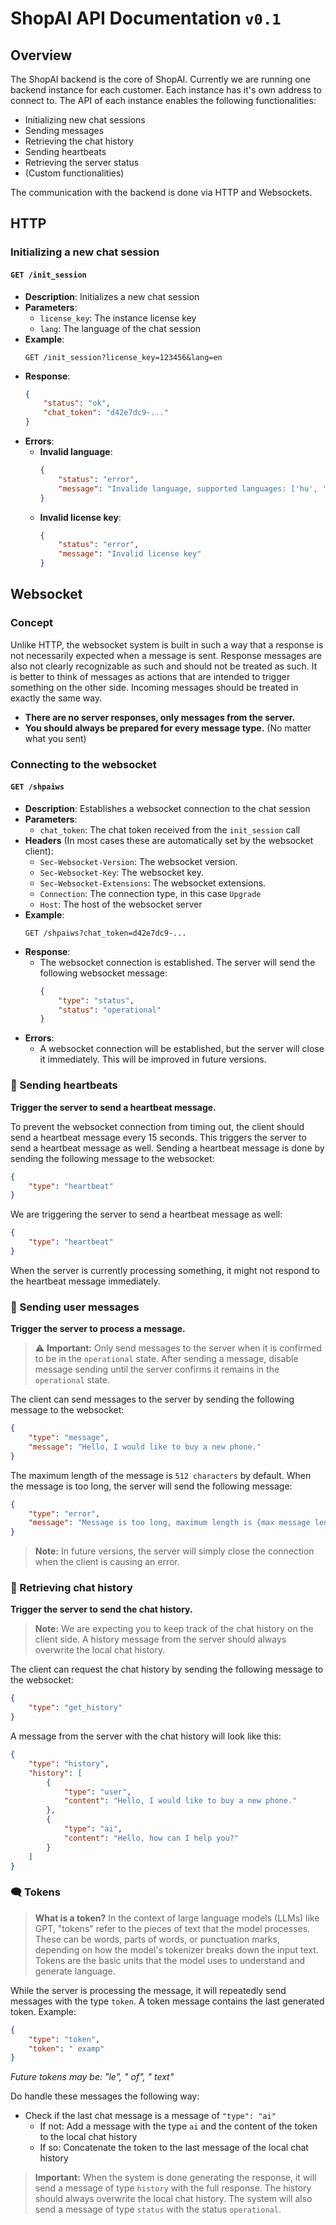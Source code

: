 # ShopAI API Documentation `v0.1`

## Overview

The ShopAI backend is the core of ShopAI. Currently we are running one backend instance for each customer. Each instance has it's own address to connect to. The API of each instance enables the following functionalities:
- Initializing new chat sessions
- Sending messages
- Retrieving the chat history
- Sending heartbeats
- Retrieving the server status
- (Custom functionalities)

The communication with the backend is done via HTTP and Websockets.



## HTTP

### Initializing a new chat session

#### `GET /init_session`

- **Description**: Initializes a new chat session
- **Parameters**:
  - `license_key`: The instance license key
  - `lang`: The language of the chat session
- **Example**:
    ```
    GET /init_session?license_key=123456&lang=en
    ```
- **Response**:
    ```json
    {
        "status": "ok",
        "chat_token": "d42e7dc9-..."
    }
    ```
- **Errors**:
    - **Invalid language**:
        ```json
        {
            "status": "error",
            "message": "Invalide language, supported languages: ['hu', 'en']"
        }
        ```
    - **Invalid license key**:
        ```json
        {
            "status": "error",
            "message": "Invalid license key"
        }
        ```

## Websocket

### Concept
Unlike HTTP, the websocket system is built in such a way that a response is not necessarily expected when a message is sent. Response messages are also not clearly recognizable as such and should not be treated as such.
It is better to think of messages as actions that are intended to trigger something on the other side. Incoming messages should be treated in exactly the same way. 
- **There are no server responses, only messages from the server.**
- **You should always be prepared for every message type.** (No matter what you sent)

### Connecting to the websocket

#### `GET /shpaiws`
- **Description**: Establishes a websocket connection to the chat session
- **Parameters**:
  - `chat_token`: The chat token received from the `init_session` call
- **Headers** (In most cases these are automatically set by the websocket client):
  - `Sec-Websocket-Version`: The websocket version.
  - `Sec-Websocket-Key`: The websocket key.
  - `Sec-Websocket-Extensions`: The websocket extensions.
  - `Connection`: The connection type, in this case `Upgrade`
  - `Host`: The host of the websocket server
- **Example**:
    ```
    GET /shpaiws?chat_token=d42e7dc9-...
    ```
- **Response**:
    - The websocket connection is established. The server will send the following websocket message:
        ```json
        {
            "type": "status", 
            "status": "operational"
        }
        ```
- **Errors**:
    - A websocket connection will be established, but the server will close it immediately. This will be improved in future versions.

### 💬 Sending heartbeats
**Trigger the server to send a heartbeat message.**

To prevent the websocket connection from timing out, the client should send a heartbeat message every 15 seconds. This triggers the server to send a heartbeat message as well.
Sending a heartbeat message is done by sending the following message to the websocket:
```json
{
    "type": "heartbeat"
}
```
We are triggering the server to send a heartbeat message as well:
```json
{
    "type": "heartbeat"
}
```
When the server is currently processing something, it might not respond to the heartbeat message immediately.

### 💬 Sending user messages
**Trigger the server to process a message.**

> ⚠️ **Important:** Only send messages to the server when it is confirmed to be in the `operational` state. After sending a message, disable message sending until the server confirms it remains in the `operational` state.

The client can send messages to the server by sending the following message to the websocket:
```json
{
    "type": "message",
    "message": "Hello, I would like to buy a new phone."
}
```
The maximum length of the message is `512 characters` by default.
When the message is too long, the server will send the following message:
```json
{
    "type": "error",
    "message": "Message is too long, maximum length is {max message length} characters"
}
```
> **Note:** In future versions, the server will simply close the connection when the client is causing an error.

### 💬 Retrieving chat history
**Trigger the server to send the chat history.**

> **Note:** We are expecting you to keep track of the chat history on the client side. A history message from the server should always overwrite the local chat history.

The client can request the chat history by sending the following message to the websocket:
```json
{
    "type": "get_history"
}
```

A message from the server with the chat history will look like this:
```json
{
    "type": "history",
    "history": [
        {
            "type": "user",
            "content": "Hello, I would like to buy a new phone."
        },
        {
            "type": "ai",
            "content": "Hello, how can I help you?"
        }
    ]
}
```

### 🗨️ Tokens
> **What is a token?** In the context of large language models (LLMs) like GPT, "tokens" refer to the pieces of text that the model processes. These can be words, parts of words, or punctuation marks, depending on how the model's tokenizer breaks down the input text. Tokens are the basic units that the model uses to understand and generate language.

While the server is processing the message, it will repeatedly send messages with the type `token`. A token message contains the last generated token.
Example:
```json
{
    "type": "token",
    "token": " examp"
}
```
*Future tokens may be: "le", " of", " text"*

Do handle these messages the following way:
- Check if the last chat message is a message of `"type": "ai"`
  - If not: Add a message with the type `ai` and the content of the token to the local chat history
  - If so: Concatenate the token to the last message of the local chat history

> **Important:** When the system is done generating the response, it will send a message of type `history` with the full response. The history should always overwrite the local chat history. The system will also send a message of type `status` with the status `operational`.